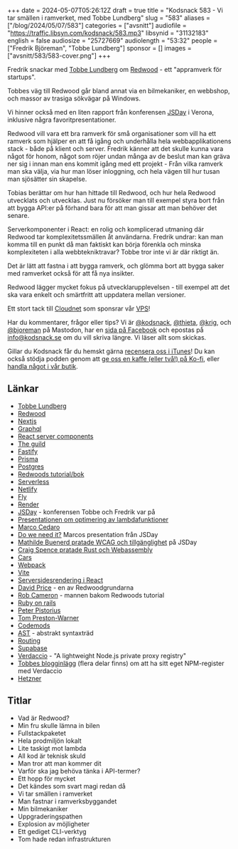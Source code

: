 +++
date = 2024-05-07T05:26:12Z
draft = true
title = "Kodsnack 583 - Vi tar smällen i ramverket, med Tobbe Lundberg"
slug = "583"
aliases = ["/blog/2024/05/07/583"]
categories = ["avsnitt"]
audiofile = "https://traffic.libsyn.com/kodsnack/583.mp3"
libsynid = "31132183"
english = false
audiosize = "25727669"
audiolength = "53:32"
people = ["Fredrik Björeman", "Tobbe Lundberg"]
sponsor = []
images = ["avsnitt/583/583-cover.png"]
+++

Fredrik snackar med [Tobbe Lundberg](https://tlundberg.com/) om [Redwood](https://redwoodjs.com/) - ett "appramverk för startups".

Tobbes väg till Redwood går bland annat via en bilmekaniker, en webbshop, och massor av trasiga sökvägar på Windows.

Vi hinner också med en liten rapport från konferensen [JSDay](https://2024.jsday.it/) i Verona, inklusive några favoritpresentationer.

Redwood vill vara ett bra ramverk för små organisationer som vill ha ett ramverk som hjälper en att få igång och underhålla hela webbapplikationens stack - både på klient och server. Fredrik känner att det skulle kunna vara något för honom, något som röjer undan många av de beslut man kan gräva ner sig i innan man ens kommit igång med ett projekt - Från vilka ramverk man ska välja, via hur man löser inloggning, och hela vägen till hur tusan man sjösätter sin skapelse.

Tobias berättar om hur han hittade till Redwood, och hur hela Redwood utvecklats och utvecklas. Just nu försöker man till exempel styra bort från att bygga API:er på förhand bara för att man gissar att man behöver det senare.

Serverkomponenter i React: en rolig och komplicerad utmaning där Redwood tar komplexitetssmällen åt användarna. Fredrik undrar: kan man komma till en punkt då man faktiskt kan börja förenkla och minska komplexiteten i alla webbtekniktravar? Tobbe tror inte vi är där riktigt än.

Det är lätt att fastna i att bygga ramverk, och glömma bort att bygga saker med ramverket också för att få nya insikter.

Redwood lägger mycket fokus på utvecklarupplevelsen - till exempel att det ska vara enkelt och smärtfritt att uppdatera mellan versioner.

Ett stort tack till [Cloudnet](https://www.cloudnet.se) som sponsrar vår [VPS](https://en.wikipedia.org/wiki/Virtual_private_server)!

Har du kommentarer, frågor eller tips? Vi är [@kodsnack](https://social.podsnack.se/@kodsnack), [@thieta](https://6510.nu/@thieta), [@krig](https://6510.nu/@krig), och [@bjoreman](https://toot.cafe/@bjoreman) på Mastodon, har en [sida på Facebook](https://www.facebook.com/) och epostas på [info@kodsnack.se](mailto:info@kodsnack.se) om du vill skriva längre. Vi läser allt som skickas.

Gillar du Kodsnack får du hemskt gärna [recensera oss i iTunes](https://itunes.apple.com/se/podcast/kodsnack/id561631498?l=en)! Du kan också stödja podden genom att <a href="https://ko-fi.com/kodsnack" rel="payment">ge oss en kaffe (eller två!) på Ko-fi</a>, eller [handla något i vår butik](https://shop.spreadshirt.se/kodsnack/).

## Länkar
* [Tobbe Lundberg](https://tlundberg.com/)
* [Redwood](https://redwoodjs.com/)
* [Nextjs](https://nextjs.org/)
* [Graphql](https://en.wikipedia.org/wiki/GraphQL)
* [React server components](https://react.dev/blog/2020/12/21/data-fetching-with-react-server-components)
* [The guild](https://the-guild.dev/)
* [Fastify](https://fastify.dev/)
* [Prisma](https://www.prisma.io/)
* [Postgres](https://en.wikipedia.org/wiki/PostgreSQL)
* [Redwoods tutorial/bok](https://redwoodjs.com/docs/tutorial/foreword)
* [Serverless](https://en.wikipedia.org/wiki/Serverless_computing)
* [Netlify](https://en.wikipedia.org/wiki/Netlify)
* [Fly](https://fly.io/)
* [Render](https://render.com/)
* [JSDay](https://2024.jsday.it/) - konferensen Tobbe och Fredrik var på
* [Presentationen om optimering av lambdafunktioner](https://2024.jsday.it/talks_speakers/#AWSLambdaPerformanceTuning)
* [Marco Cedaro](https://cedmax.com/)
* [Do we need it?](https://noti.st/cedmax/OthfSf) Marcos presentation från JSDay
* [Mathilde Buenerd pratade WCAG och tillgänglighet](https://2024.jsday.it/talks_speakers/#IAccessibilityWhyYouShouldLearnAboutWCAG) på JSDay
* [Craig Spence pratade Rust och Webassembly](https://2024.jsday.it/talks_speakers/#CraigsAmazingRustSpectacularBroughtToYouByRustEze)
* [Cars](https://en.wikipedia.org/wiki/Cars_%28franchise%29)
* [Webpack](https://en.wikipedia.org/wiki/Webpack)
* [Vite](https://vitejs.dev/)
* [Serversidesrendering i React](https://www.bairesdev.com/blog/server-side-rendering-react/)
* [David Price](https://thedavidprice.com/) - en av Redwoodgrundarna
* [Rob Cameron](https://github.com/cannikin) - mannen bakom Redwoods tutorial
* [Ruby on rails](https://en.wikipedia.org/wiki/Ruby_on_Rails)
* [Peter Pistorius](http://peterp.org/)
* [Tom Preston-Warner](https://en.wikipedia.org/wiki/Tom_Preston-Werner)
* [Codemods](https://nextjs.org/docs/app/building-your-application/upgrading/codemods)
* [AST](https://en.wikipedia.org/wiki/Abstract_syntax_tree) - abstrakt syntaxträd
* [Routing](https://nextjs.org/docs/app/building-your-application/routing)
* [Supabase](https://supabase.com/)
* [Verdaccio](https://verdaccio.org/) - "A lightweight Node.js private proxy registry"
* [Tobbes blogginlägg](https://tlundberg.com/hosting-a-verdaccio-npm-registry-on-hetzner-cloud-part-1-buying-a-vps) (flera delar finns) om att ha sitt eget NPM-register med Verdaccio
* [Hetzner](https://en.wikipedia.org/wiki/Hetzner)

## Titlar
* Vad är Redwood?
* Min fru skulle lämna in bilen
* Fullstackpaketet
* Hela prodmiljön lokalt
* Lite taskigt mot lambda
* All kod är teknisk skuld
* Man tror att man kommer dit
* Varför ska jag behöva tänka i API-termer?
* Ett hopp för mycket
* Det kändes som svart magi redan då
* Vi tar smällen i ramverket
* Man fastnar i ramverksbyggandet
* Min bilmekaniker
* Uppgraderingspathen
* Explosion av möjligheter
* Ett gediget CLI-verktyg
* Tom hade redan infrastrukturen